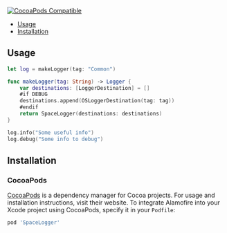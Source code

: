 [![CocoaPods Compatible](https://img.shields.io/cocoapods/v/SpaceLogger.svg)](https://img.shields.io/cocoapods/v/SpaceLogger.svg)

- [Usage](#usage)
- [Installation](#installation)

## Usage
```swift
let log = makeLogger(tag: "Common")

func makeLogger(tag: String) -> Logger {
    var destinations: [LoggerDestination] = []
    #if DEBUG
    destinations.append(OSLoggerDestination(tag: tag))
    #endif
    return SpaceLogger(destinations: destinations)
}

log.info("Some useful info")
log.debug("Some info to debug")
```

## Installation

### CocoaPods

[CocoaPods](https://cocoapods.org) is a dependency manager for Cocoa projects. For usage and installation instructions, visit their website. To integrate Alamofire into your Xcode project using CocoaPods, specify it in your `Podfile`:

```ruby
pod 'SpaceLogger'
```
